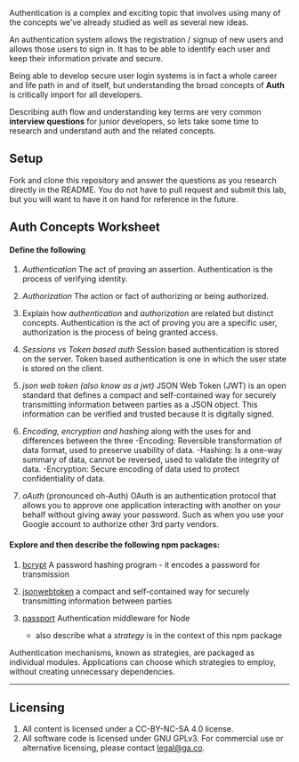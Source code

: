 
Authentication is a complex and exciting topic that involves using many of the concepts we've already studied as well as several new ideas. 

An authentication system allows the registration / signup of new users and allows those users to sign in. It has to be able to identify each user and keep their information private and secure.

Being able to develop secure user login systems is in fact a whole career and life path in and of itself, but understanding the broad concepts of **Auth** is critically import for all developers. 

Describing auth flow and understanding key terms are very common **interview questions** for junior developers, so lets take some time to research and understand auth and the related concepts.

## Setup

Fork and clone this repository and answer the questions as you research directly in the README. You do not have to pull request and submit this lab, but you will want to have it on hand for reference in the future. 

## Auth Concepts Worksheet

#### Define the following

1. *Authentication*
The act of proving an assertion. Authentication is the process of verifying identity. 

2. *Authorization*
The action or fact of authorizing or being authorized.

3. Explain how *authentication* and *authorization* are related but distinct concepts.
Authentication is the act of proving you are a specific user, authorization is the process of being granted access. 

5. *Sessions vs Token based auth*
Session based authentication is stored on the server. 
Token based authentication is one in which the user state is stored on the client.

6. *json web token (also know as a jwt)*
JSON Web Token (JWT) is an open standard that defines a compact and self-contained way for securely transmitting information between parties as a JSON object. This information can be verified and trusted because it is digitally signed.

7. *Encoding, encryption and hashing* along with the uses for and differences between the three
-Encoding: Reversible transformation of data format, used to preserve usability of data.
-Hashing: Is a one-way summary of data, cannot be reversed, used to validate the integrity of data.
-Encryption: Secure encoding of data used to protect confidentiality of data.

8. *oAuth* (pronounced oh-Auth)
OAuth is an authentication protocol that allows you to approve one application interacting with another on your behalf without giving away your password. Such as when you use your Google account to authorize other 3rd party vendors. 

#### Explore and then describe the following npm packages:

1. [bcrypt](https://www.npmjs.com/package/bcrypt)
A password hashing program - it encodes a password for transmission
2. [jsonwebtoken](https://www.npmjs.com/package/jsonwebtoken)
a compact and self-contained way for securely transmitting information between parties
3. [passport](https://www.npmjs.com/package/passport)
Authentication middleware for Node

    * also describe what a *strategy* is in the context of this npm package

Authentication mechanisms, known as strategies, are packaged as individual modules. Applications can choose which strategies to employ, without creating unnecessary dependencies.

---

## Licensing
1. All content is licensed under a CC-BY-NC-SA 4.0 license.
2. All software code is licensed under GNU GPLv3. For commercial use or alternative licensing, please contact legal@ga.co.
